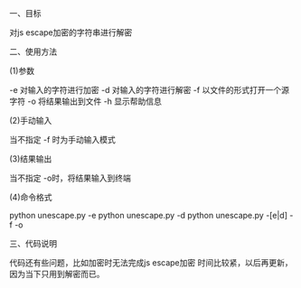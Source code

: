 一、目标

对js escape加密的字符串进行解密

二、使用方法

(1)参数

-e      对输入的字符进行加密
-d      对输入的字符进行解密
-f      以文件的形式打开一个源字符
-o      将结果输出到文件
-h      显示帮助信息

(2)手动输入

当不指定 -f 时为手动输入模式

(3)结果输出

当不指定 -o时，将结果输入到终端

(4)命令格式

python unescape.py -e
python unescape.py -d
python unescape.py -[e|d] -f <file> -o <file>

三、代码说明

代码还有些问题，比如加密时无法完成js escape加密
时间比较紧，以后再更新，因为当下只用到解密而已。

